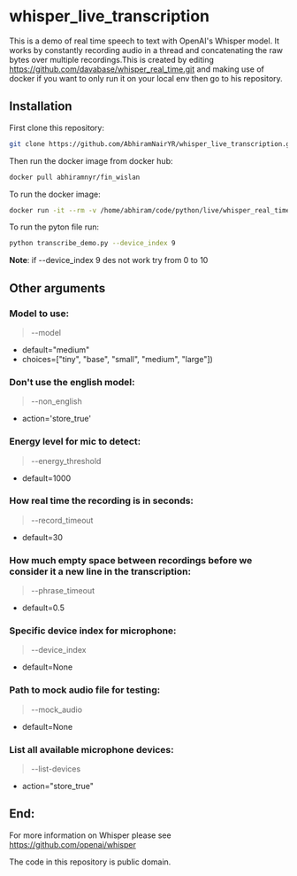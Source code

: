 # whisper_live_transcription

This is a demo of real time speech to text with OpenAI's Whisper model. It works by constantly recording audio in a thread and concatenating the raw bytes over multiple recordings.This is created by editing https://github.com/davabase/whisper_real_time.git and making use of docker if you want to only run it on your local env then go to his repository.

## Installation
First clone this repository:
```bash
git clone https://github.com/AbhiramNairYR/whisper_live_transcription.git
```


Then run the docker image from docker hub:
```bash
docker pull abhiramnyr/fin_wislan
```


To run the docker image:
```bash
docker run -it --rm -v /home/abhiram/code/python/live/whisper_real_time:/workspace --gpus all --device /dev/snd --group-add $(getent group audio | cut -d: -f3) -e PULSE_SERVER=unix:/run/user/1000/pulse/native -v /run/user/1000/pulse:/run/user/1000/pulse fin_wislan

```


To run the pyton file run:
```bash
python transcribe_demo.py --device_index 9
```
**Note**: if --device_index 9 des not work try from 0 to 10


## Other arguments
### Model to use:
>--model  

- default="medium" 
- choices=["tiny", "base", "small", "medium", "large"])


### Don't use the english model:
>--non_english
- action='store_true'

### Energy level for mic to detect:
>--energy_threshold

- default=1000


### How real time the recording is in seconds:
>--record_timeout

- default=30


### How much empty space between recordings before we consider it a new line in the transcription:
>--phrase_timeout

- default=0.5


### Specific device index for microphone:
>--device_index

- default=None


### Path to mock audio file for testing:
>--mock_audio

- default=None


### List all available microphone devices:
>--list-devices

- action="store_true"

## End:
For more information on Whisper please see https://github.com/openai/whisper

The code in this repository is public domain.
